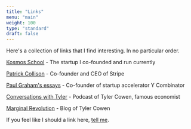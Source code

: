 ```yaml
---
title: "Links"
menu: "main"
weight: 100
type: "standard"
draft: false
---
```


Here's a collection of links that I find interesting. In no particular order.

[Kosmos School](https://kosmosschool.com) - The startup I co-founded and run currently

[Patrick Collison](https://patrickcollison.com/) - Co-founder and CEO of Stripe

[Paul Graham's essays](http://paulgraham.com/articles.html) - Co-founder of startup accelerator Y Combinator

[Conversations with Tyler](https://conversationswithtyler.com/) - Podcast of Tyler Cowen, famous economist

[Marginal Revolution](https://marginalrevolution.com/) - Blog of Tyler Cowen

If you feel like I should a link here, [tell me](/about).


